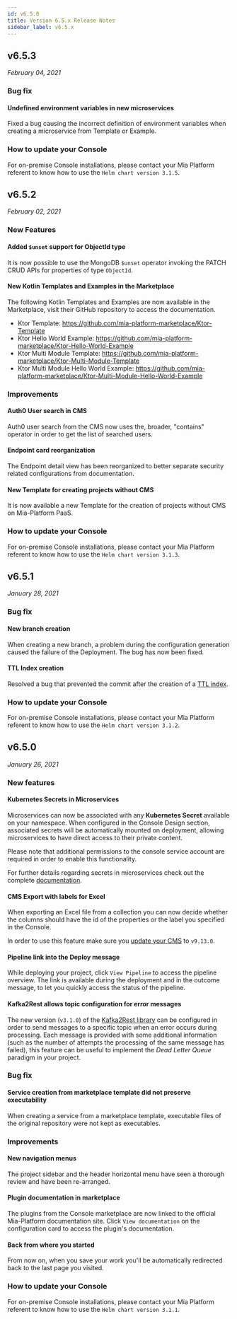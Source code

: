 ```yaml
---
id: v6.5.0
title: Version 6.5.x Release Notes
sidebar_label: v6.5.x
---
```


## v6.5.3

_February 04, 2021_

### Bug fix

#### Undefined environment variables in new microservices

Fixed a bug causing the incorrect definition of environment variables when creating a microservice from Template or Example.

### How to update your Console

For on-premise Console installations, please contact your Mia Platform referent to know how to use the `Helm chart version 3.1.5`.

## v6.5.2

_February 02, 2021_

### New Features

#### Added `$unset` support for ObjectId type

It is now possible to use the MongoDB `$unset` operator invoking the PATCH CRUD APIs for properties of type `ObjectId`.

#### New Kotlin Templates and Examples in the Marketplace

The following Kotlin Templates and Examples are now available in the Marketplace, visit their GitHub repository to access the documentation.

* Ktor Template: https://github.com/mia-platform-marketplace/Ktor-Template   
* Ktor Hello World Example: https://github.com/mia-platform-marketplace/Ktor-Hello-World-Example   
* Ktor Multi Module Template: https://github.com/mia-platform-marketplace/Ktor-Multi-Module-Template   
* Ktor Multi Module Hello World Example: https://github.com/mia-platform-marketplace/Ktor-Multi-Module-Hello-World-Example   

### Improvements

#### Auth0 User search in CMS

Auth0 user search from the CMS now uses the, broader, "contains" operator in order to get the list of searched users.

#### Endpoint card reorganization

The Endpoint detail view has been reorganized to better separate security related configurations from documentation.

#### New Template for creating projects without CMS

It is now available a new Template for the creation of projects without CMS on Mia-Platform PaaS.

### How to update your Console

For on-premise Console installations, please contact your Mia Platform referent to know how to use the `Helm chart version 3.1.3`.

## v6.5.1

_January 28, 2021_

### Bug fix

#### New branch creation

When creating a new branch, a problem during the configuration generation caused the failure of the Deployment. The bug has now been fixed.

#### TTL Index creation

Resolved a bug that prevented the commit after the creation of a [TTL index](../runtime_suite/crud-service/overview_and_usage#indexes).

### How to update your Console

For on-premise Console installations, please contact your Mia Platform referent to know how to use the `Helm chart version 3.1.2`.

## v6.5.0

_January 26, 2021_

### New features

#### Kubernetes Secrets in Microservices

Microservices can now be associated with any **Kubernetes Secret** available on your namespace.
When configured in the Console Design section, associated secrets will be automatically mounted on deployment, allowing microservices to have direct access to their private content.

Please note that additional permissions to the console service account are required in order to enable this functionality.

For further details regarding secrets in microservices check out the complete [documentation](../development_suite/api-console/api-design/services#secrets).

#### CMS Export with labels for Excel

When exporting an Excel file from a collection you can now decide whether the columns should have the id of the properties or the label you specified in the Console.

In order to use this feature make sure you [update your CMS](../business_suite/update_cms) to `v9.13.0`.

#### Pipeline link into the Deploy message

While deploying your project, click `View Pipeline` to access the pipeline overview. The link is available during the deployment and in the outcome message, to let you quickly access the status of the pipeline.

#### Kafka2Rest allows topic configuration for error messages

The new version (`v3.1.0`) of the [Kafka2Rest library](../libraries/kafka2rest) can be configured in order to send messages to a specific topic when an error occurs during processing. Each message is provided with some additional information (such as the number of attempts the processing of the same message has failed), this feature can be useful to implement the _Dead Letter Queue_ paradigm in your project.

### Bug fix

#### Service creation from marketplace template did not preserve executability

When creating a service from a marketplace template, executable files of the original repository were not kept as executables.

### Improvements

#### New navigation menus

The project sidebar and the header horizontal menu have seen a thorough review and have been re-arranged.

#### Plugin documentation in marketplace

The plugins from the Console marketplace are now linked to the official Mia-Platform documentation site. Click `View documentation` on the configuration card to access the plugin's documentation.

#### Back from where you started

From now on, when you save your work you'll be automatically redirected back to the last page you visited.

### How to update your Console

For on-premise Console installations, please contact your Mia Platform referent to know how to use the `Helm chart version 3.1.1`.
